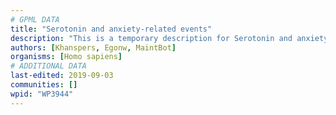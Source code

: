 ```yaml
---
# GPML DATA
title: "Serotonin and anxiety-related events"
description: "This is a temporary description for Serotonin and anxiety-related events"
authors: [Khanspers, Egonw, MaintBot]
organisms: [Homo sapiens]
# ADDITIONAL DATA
last-edited: 2019-09-03
communities: []
wpid: "WP3944"
---
```

